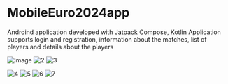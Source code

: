 # MobileEuro2024app
Androind application developed with Jatpack Compose, Kotlin
Application supports login and registration, information about the matches, list of players and details about the players


![image](https://github.com/kerimsabic/MobileEuro2024app/assets/116015539/99b65c32-0308-4725-81e9-6fc3fb67e863)
![2](https://github.com/kerimsabic/MobileEuro2024app/assets/116015539/a10ca5f9-894a-4651-9114-a13851bc53b8)
![3](https://github.com/kerimsabic/MobileEuro2024app/assets/116015539/cb66c728-1639-4122-b64f-509cf878cad6)

![4](https://github.com/kerimsabic/MobileEuro2024app/assets/116015539/15d3b408-af74-4ba2-b0aa-cafca9b4491c)
![5](https://github.com/kerimsabic/MobileEuro2024app/assets/116015539/0b70a58a-7cdf-4452-af12-32024e4f4573)
![6](https://github.com/kerimsabic/MobileEuro2024app/assets/116015539/c43d3b57-0bb9-417a-8b0f-0dae30466103)
![7](https://github.com/kerimsabic/MobileEuro2024app/assets/116015539/6c6c9f76-9356-4d60-9aaf-3d324eb03b7f)

